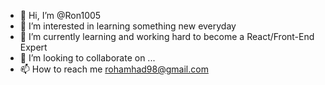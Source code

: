 - 👋 Hi, I’m @Ron1005
- 👀 I’m interested in learning something new everyday 
- 🌱 I’m currently learning and working hard to become a React/Front-End Expert
- 💞️ I’m looking to collaborate on ...
- 📫 How to reach me rohamhad98@gmail.com 

<!---
Ron1005/Ron1005 is a ✨ special ✨ repository because its `README.md` (this file) appears on your GitHub profile.
You can click the Preview link to take a look at your changes.
--->
